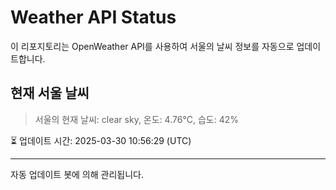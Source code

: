 
# Weather API Status

이 리포지토리는 OpenWeather API를 사용하여 서울의 날씨 정보를 자동으로 업데이트합니다.

## 현재 서울 날씨
> 서울의 현재 날씨: clear sky, 온도: 4.76°C, 습도: 42%

⏳ 업데이트 시간: 2025-03-30 10:56:29 (UTC)

---
자동 업데이트 봇에 의해 관리됩니다.
